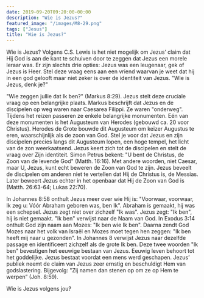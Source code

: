 ```yaml
---
date: 2019-09-20T09:20:00-00:00
description: "Wie is Jezus?"
featured_image: "/images/M8-29.png"
tags: ["Jesus"]
title: "Wie is Jezus?"
---
```

Wie is Jezus? Volgens C.S. Lewis is het niet mogelijk om Jezus’ claim dat Hij God is aan de kant te schuiven door te zeggen dat Jezus een morele leraar was. Er zijn slechts drie opties: Jezus was een leugenaar, gek of Jezus is Heer. Stel deze vraag eens aan een vriend waarvan je weet dat hij in een god gelooft maar niet zeker is over de identiteit van Jezus. "Wie is Jezus, denk je?" 

"Wie zeggen jullie dat Ik ben?" (Markus 8:29). Jezus stelt deze cruciale vraag op een belangrijke plaats. Markus beschrijft dat Jezus en de discipelen op weg waren naar Caesarea Filippi. Ze waren "onderweg". Tijdens het reizen passeren ze enkele belangrijke monumenten. Eén van deze monumenten is het Augusteum van Herodes (gebouwd ca. 20 voor Christus). Herodes de Grote bouwde dit Augusteum om keizer Augustus te eren, waarschijnlijk als de zoon van God. Stel je voor dat Jezus en zijn discipelen precies langs dit Augusteum lopen, een hoge tempel, het licht van de zon weerkaatsend. Jezus keert zich tot de discipelen en stelt de vraag over Zijn identiteit. Simon Petrus bekent: "U bent de Christus, de Zoon van de levende God" (Matth. 16:16). Met andere woorden, niet Caesar, maar U, Jezus, kunt echt beweren de Zoon van God te zijn. Jezus beveelt de discipelen om anderen niet te vertellen dat Hij de Christus is, de Messias. Later beweert Jezus echter in het openbaar dat Hij de Zoon van God is (Matth. 26:63-64; Lukas 22:70).

In Johannes 8:58 onthult Jezus meer over wie Hij is: "Voorwaar, voorwaar, Ik zeg u: Vóór Abraham geboren was, ben Ik". Abraham is gemaakt, hij was een schepsel. Jezus zegt niet over zichzelf "Ik was". Jezus zegt: "Ik ben", hij is niet gemaakt. "Ik ben" verwijst naar de Naam van God. In Exodus 3:14 onthult God zijn naam aan Mozes: "Ik ben wie Ik ben". Daarna zendt God Mozes naar het volk van Israël en Mozes moet tegen hen zeggen: "Ik ben heeft mij naar u gezonden". In Johannes 8 verwijst Jezus naar dezelfde passage en identificeert zichzelf als de grote Ik ben. Deze twee woorden "Ik ben" bevestigen het eeuwige bestaan van Jezus. Eeuwig leven behoort tot het goddelijke. Jezus bestaat voordat een mens werd geschapen. Jezus’ publiek neemt de claim van Jezus zeer ernstig en beschuldigt Hem van godslastering. Bijgevolg: "Zij namen dan stenen op om ze op Hem te werpen” (Joh. 8:59).

Wie is Jezus volgens jou?
